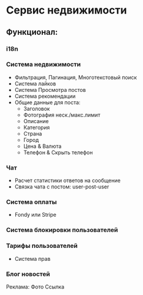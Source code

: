 # Сервис недвижимости
## Функционал:
### i18n
### Система недвижимости
  - Фильтрация, Пагинация, Многотекстовый поиск
  - Система лайков
  - Система Просмотра постов
  - Система рекомендации
  - Общие данные для поста:
    - Заголовок
    - Фотография неск./макс.лимит
    - Описание
    - Категория
    - Страна
    - Город
    - Цена & Валюта
    - Телефон & Скрыть телефон
### Чат
  - Расчет статистики ответов на сообщение
  - Связка чата с постом: user-post-user
###  Система оплаты
  - Fondy или Stripe
### Система блокировки пользователей
### Тарифы пользователей
  - Система прав
 ### Блог новостей



    
Реклама:
    Фото
    Ссылка
